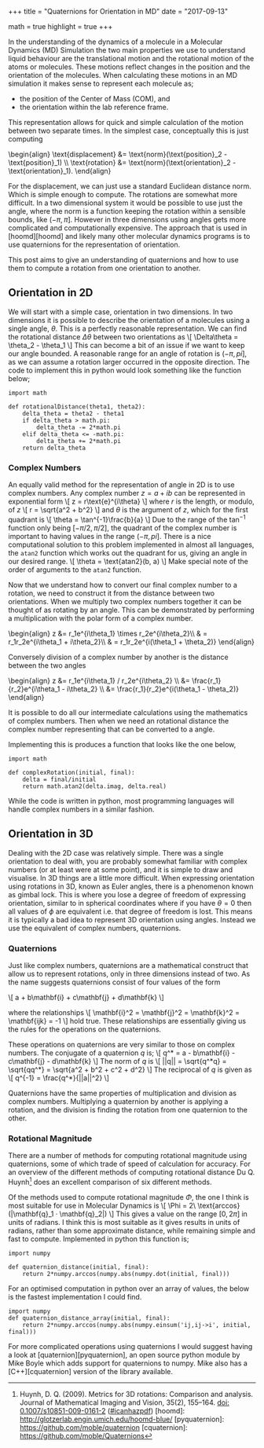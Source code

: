 +++
title = "Quaternions for Orientation in MD"
date = "2017-09-13"

math = true
highlight = true
+++

In the understanding of the dynamics of a molecule in a Molecular Dynamics (MD) Simulation
the two main properties we use to understand liquid behaviour are 
the translational motion and the rotational motion of the atoms or molecules.
These motions reflect changes in the position and the orientation of the molecules.
When calculating these motions in an MD simulation
it makes sense to represent each molecule as;

- the position of the Center of Mass (COM), and
- the orientation within the lab reference frame.

This representation allows for quick and simple calculation of 
the motion between two separate times.
In the simplest case, conceptually this is just computing

<p>
\begin{align}
\text{displacement} &= \text{norm}(\text{position}_2 - \text{position}_1) \\
\text{rotation} &= \text{norm}(\text{orientation}_2 - \text{orientation}_1).
\end{align}
</p>

For the displacement,
we can just use a standard Euclidean distance norm.
Which is simple enough to compute.
The rotations are somewhat more difficult.
In a two dimensional system it would be possible to use just the angle,
where the norm is a function keeping the rotation within a sensible bounds, like $(-\pi, \pi]$.
However in three dimensions using angles gets more complicated
and computationally expensive.
The approach that is used in [hoomd][hoomd] 
and likely many other molecular dynamics programs is 
to use quaternions for the representation of orientation.

This post aims to give an understanding of quaternions
and how to use them to compute a rotation
from one orientation to another.

## Orientation in 2D

We will start with a simple case,
orientation in two dimensions.
In two dimensions it is possible to describe the orientation of a molecules
using a single angle, $\theta$.
This is a perfectly reasonable representation.
We can find the rotational distance $\Delta\theta$ between two orientations as
\\[
\Delta\theta = \theta_2 - \theta_1
\\]
This can become a bit of an issue if we want to keep our angle bounded.
A reasonable range for an angle of rotation is $(-\pi,pi]$,
as we can assume a rotation larger occurred in the opposite direction.
The code to implement this in python would look something like the function below;

    import math

    def rotationalDistance(theta1, theta2):
        delta_theta = theta2 - theta1
        if delta_theta > math.pi:
            delta_theta -= 2*math.pi
        elif delta_theta <= -math.pi:
            delta_theta += 2*math.pi
        return delta_theta

### Complex Numbers

An equally valid method for the representation of angle in 2D is to use complex numbers.
Any complex number $z = a+ib$ can be represented in exponential form
\\[
z = r\text{e}^{i\theta}
\\]
where $r$ is the length, or modulo, of $z$
\\[
r = \sqrt{a^2 + b^2}
\\]
and $\theta$ is the argument of $z$,
which for the first quadrant is
\\[
\theta = \tan^{-1}\frac{b}{a}
\\]
Due to the range of the $\tan^{-1}$ function only being $[-\pi/2, \pi/2]$,
the quadrant of the complex number is important to having values in the range $(-\pi,pi]$.
There is a nice computational solution to this problem implemented in almost all languages,
the `atan2` function which works out the quadrant for us,
giving an angle in our desired range.
\\[
\theta = \text{atan2}(b, a)
\\]
Make special note of the order of arguments to the `atan2` function.

Now that we understand how to convert our final complex number to a rotation,
we need to construct it from the distance between two orientations.
When we multiply two complex numbers together it can be thought of as rotating by an angle.
This can be demonstrated by performing a multiplication with 
the polar form of a complex number.

<p>
\begin{align}
z &= r_1e^{i\theta_1} \times r_2e^{i\theta_2}\\
&  = r_1r_2e^{i\theta_1 + i\theta_2}\\
&  = r_1r_2e^{i(\theta_1 + \theta_2)}
\end{align}
</p>

Conversely division of a complex number by another is the distance between the two angles

<p>
\begin{align}
z &= r_1e^{i\theta_1} / r_2e^{i\theta_2} \\
  &= \frac{r_1}{r_2}e^{i\theta_1 - i\theta_2} \\
  &= \frac{r_1}{r_2}e^{i(\theta_1 - \theta_2)}
\end{align}
</p>

It is possible to do all our intermediate calculations using 
the mathematics of complex numbers.
Then when we need an rotational distance
the complex number representing that can be converted to a angle.

Implementing this is produces a function that looks like the one below,

    import math

    def complexRotation(initial, final):
        delta = final/initial
        return math.atan2(delta.imag, delta.real)

While the code is written in python,
most programming languages will handle complex numbers in a similar fashion.

## Orientation in 3D

Dealing with the 2D case was relatively simple.
There was a single orientation to deal with,
you are probably somewhat familiar with complex numbers
(or at least were at some point),
and it is simple to draw and visualise.
In 3D things are a little more difficult.
When expressing orientation using rotations in 3D,
known as Euler angles,
there is a phenomenon known as gimbal lock.
This is where you lose a degree of freedom of expressing orientation,
similar to in spherical coordinates where if you have $\theta = 0$
then all values of $\phi$ are equivalent i.e. that degree of freedom is lost.
This means it is typically a bad idea to represent 3D orientation using angles.
Instead we use the equivalent of complex numbers, quaternions.

### Quaternions

Just like complex numbers,
quaternions are a mathematical construct that allow us to represent rotations,
only in three dimensions instead of two.
As the name suggests quaternions consist of four values of the form

\\[
a + b\mathbf{i} + c\mathbf{j} + d\mathbf{k}
\\]

where the relationships
\\[
\mathbf{i}^2 = \mathbf{j}^2 = \mathbf{k}^2 = \mathbf{ijk} = -1
\\]
hold true.
These relationships are essentially giving us the rules for
the operations on the quaternions.

These operations on quaternions are very similar to those on complex numbers.
The conjugate of a quaternion $q$ is;
\\[
q^\* = a - b\mathbf{i} - c\mathbf{j} - d\mathbf{k}
\\]
The norm of $q$ is
\\[
||q|| = \sqrt{q^\*q} = \sqrt{qq^\*} = \sqrt{a^2 + b^2 + c^2 + d^2}
\\]
The reciprocal of $q$ is given as
\\[
q^{-1} = \frac{q^\*}{||a||^2}
\\]

Quaternions have the same properties of multiplication and division as complex numbers.
Multiplying a quaternion by another is applying a rotation,
and the division is finding the rotation from one quaternion to the other.

### Rotational Magnitude

There are a number of methods for computing rotational magnitude using quaternions,
some of which trade of speed of calculation for accuracy.
For an overview of the different methods of computing rotational distance Du Q. Huynh[^1]
does an excellent comparison of six different methods.

Of the methods used to compute rotational magnitude $\Phi$,
the one I think is most suitable for use in Molecular Dynamics is
\\[
\Phi = 2\ \text{arccos}(|\mathbf{q}_1 · \mathbf{q}_2|)
\\]
This gives a value on the range $[0, 2\pi]$ in units of radians.
I think this is most suitable as it gives results in units of radians,
rather than some approximate distance,
while remaining simple and fast to compute.
Implemented in python this function is;

    import numpy

    def quaternion_distance(initial, final):
        return 2*numpy.arccos(numpy.abs(numpy.dot(initial, final)))

For an optimised computation in python over an array of values,
the below is the fastest implementation I could find.

    import numpy
    def quaternion_distance_array(initial, final):
        return 2*numpy.arccos(numpy.abs(numpy.einsum('ij,ij->i', initial, final)))

For more complicated operations using quaternions I would suggest having a look at [quaternion][pyquaternion],
an open source python module by Mike Boyle which adds support for quaternions to numpy.
Mike also has a [C++][cquaternion] version of the library available.


[^1]: Huynh, D. Q. (2009). Metrics for 3D rotations: Comparison and analysis. Journal of Mathematical Imaging and Vision, 35(2), 155–164. [doi: 0.1007/s10851-009-0161-2](https://doi.org/10.1007/s10851-009-0161-2) ([#icanhazpdf](http://ai2-s2-pdfs.s3.amazonaws.com/5617/8de1001efe54792ad93f6980de5d5e91906b.pdf))
[hoomd]: http://glotzerlab.engin.umich.edu/hoomd-blue/
[pyquaternion]: https://github.com/moble/quaternion
[cquaternion]: https://github.com/moble/Quaternions



